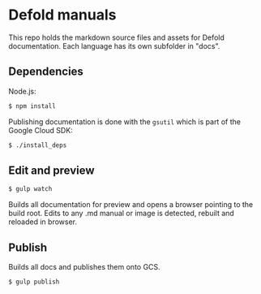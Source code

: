 # Defold manuals

This repo holds the markdown source files and assets for Defold documentation. Each language has its own subfolder in "docs".

## Dependencies

Node.js:

```sh
$ npm install
```

Publishing documentation is done with the `gsutil` which is part of the Google Cloud SDK:

```sh
$ ./install_deps
```

## Edit and preview

```sh
$ gulp watch
```

Builds all documentation for preview and opens a browser pointing to the build root. Edits to any .md manual or image is detected, rebuilt and reloaded in browser.

## Publish

Builds all docs and publishes them onto GCS.

```sh
$ gulp publish
```
